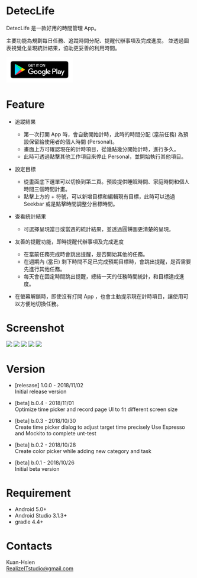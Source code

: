 # DetecLife

DetecLife 是一款好用的時間管理 App。

主要功能為規劃每日任務、追蹤時間分配、提醒代辦事項及完成進度。
並透過圖表視覺化呈現統計結果，協助更妥善的利用時間。


[<img src="https://github.com/Wen-Liu/BookShare/raw/master/Screenshot/google-play-badge.png" width="180"  >](https://play.google.com/store/apps/details?id=com.realizeitstudio.deteclife)

# Feature
- 追蹤結果
  - 第一次打開 App 時，會自動開始計時，此時的時間分配 (當前任務) 為預設保留給使用者的個人時間 (Personal)。
  - 畫面上方可確認現在的計時項目，從幾點幾分開始計時，進行多久。
  - 此時可透過點擊其他工作項目來停止 Personal，並開始執行其他項目。
  
- 設定目標
  - 從畫面底下選單可以切換到第二頁。預設提供睡眠時間、家庭時間和個人時間三個時間計畫。
  - 點擊上方的 + 符號，可以新增目標和編輯現有目標，此時可以透過 Seekbar 或是點擊時間調整分目標時間。
  
- 查看統計結果
  - 可選擇呈現當日或當週的統計結果，並透過圓餅圖更清楚的呈現。

- 友善的提醒功能，即時提醒代辦事項及完成進度
  - 在當前任務完成時會跳出提醒，是否開始其他的任務。
  - 在週期內 (當日) 剩下時間不足已完成預期目標時，會跳出提醒，是否需要先進行其他任務。
  - 每天會在固定時間跳出提醒，總結一天的任務時間統計，和目標達成進度。

- 在螢幕解鎖時，即使沒有打開 App ，也會主動提示現在計時項目，讓使用可以方便地切換任務。



# Screenshot
<img src="https://i.imgur.com/upFAK8I.png" width="210"> <img src="https://i.imgur.com/wFAjU9U.png" width="210"> <img src="https://i.imgur.com/qd7OBv9.png" width="210"> <img src="https://i.imgur.com/PbYgatS.png" width="210"> <img src="https://i.imgur.com/PNGXvyH.png" width="210">
<br />


# Version
* [relesase] 1.0.0 - 2018/11/02 <br />
  Initial release version


* [beta] b.0.4 - 2018/11/01 <br />
  Optimize time picker and record page UI to fit different screen size


* [beta] b.0.3 - 2018/10/30 <br />
  Create time picker dialog to adjust target time precisely
  Use Espresso and Mockito to complete unt-test


* [beta] b.0.2 - 2018/10/28 <br />
  Create color picker while adding new category and task


* [beta] b.0.1 - 2018/10/26 <br />
  Initial beta version
  
  

# Requirement
* Android 5.0+
* Android Studio 3.1.3+
* gradle 4.4+

# Contacts
Kuan-Hsien <br />
RealizeITstudio@gmail.com 

